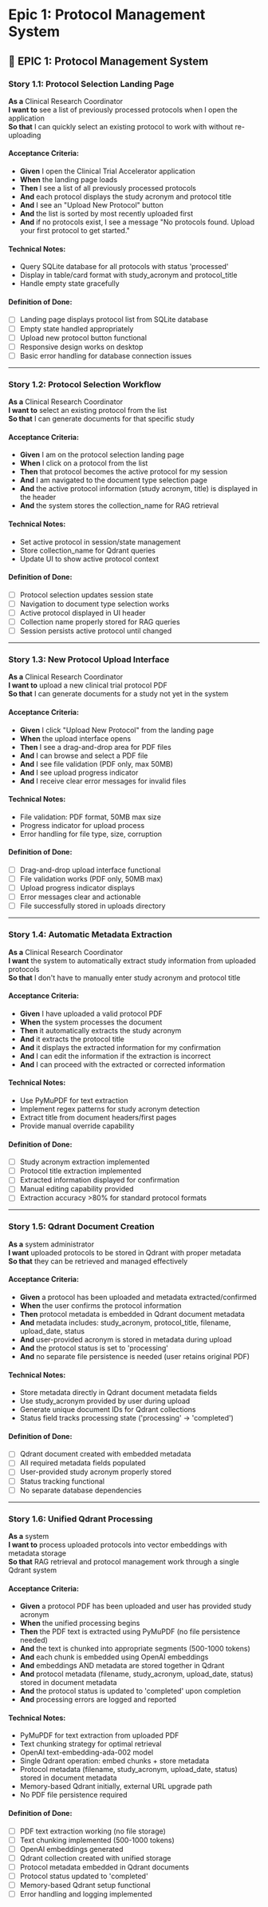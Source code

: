 # Epic 1: Protocol Management System

## 🎯 **EPIC 1: Protocol Management System**

### **Story 1.1: Protocol Selection Landing Page**

**As a** Clinical Research Coordinator  
**I want to** see a list of previously processed protocols when I open the application  
**So that** I can quickly select an existing protocol to work with without re-uploading

#### **Acceptance Criteria:**
- **Given** I open the Clinical Trial Accelerator application
- **When** the landing page loads
- **Then** I see a list of all previously processed protocols
- **And** each protocol displays the study acronym and protocol title
- **And** I see an "Upload New Protocol" button
- **And** the list is sorted by most recently uploaded first
- **And** if no protocols exist, I see a message "No protocols found. Upload your first protocol to get started."

#### **Technical Notes:**
- Query SQLite database for all protocols with status 'processed'
- Display in table/card format with study_acronym and protocol_title
- Handle empty state gracefully

#### **Definition of Done:**
- [ ] Landing page displays protocol list from SQLite database
- [ ] Empty state handled appropriately
- [ ] Upload new protocol button functional
- [ ] Responsive design works on desktop
- [ ] Basic error handling for database connection issues

---

### **Story 1.2: Protocol Selection Workflow**

**As a** Clinical Research Coordinator  
**I want to** select an existing protocol from the list  
**So that** I can generate documents for that specific study

#### **Acceptance Criteria:**
- **Given** I am on the protocol selection landing page
- **When** I click on a protocol from the list
- **Then** that protocol becomes the active protocol for my session
- **And** I am navigated to the document type selection page
- **And** the active protocol information (study acronym, title) is displayed in the header
- **And** the system stores the collection_name for RAG retrieval

#### **Technical Notes:**
- Set active protocol in session/state management
- Store collection_name for Qdrant queries
- Update UI to show active protocol context

#### **Definition of Done:**
- [ ] Protocol selection updates session state
- [ ] Navigation to document type selection works
- [ ] Active protocol displayed in UI header
- [ ] Collection name properly stored for RAG queries
- [ ] Session persists active protocol until changed

---

### **Story 1.3: New Protocol Upload Interface**

**As a** Clinical Research Coordinator  
**I want to** upload a new clinical trial protocol PDF  
**So that** I can generate documents for a study not yet in the system

#### **Acceptance Criteria:**
- **Given** I click "Upload New Protocol" from the landing page
- **When** the upload interface opens
- **Then** I see a drag-and-drop area for PDF files
- **And** I can browse and select a PDF file
- **And** I see file validation (PDF only, max 50MB)
- **And** I see upload progress indicator
- **And** I receive clear error messages for invalid files

#### **Technical Notes:**
- File validation: PDF format, 50MB max size
- Progress indicator for upload process
- Error handling for file type, size, corruption

#### **Definition of Done:**
- [ ] Drag-and-drop upload interface functional
- [ ] File validation works (PDF only, 50MB max)
- [ ] Upload progress indicator displays
- [ ] Error messages clear and actionable
- [ ] File successfully stored in uploads directory

---

### **Story 1.4: Automatic Metadata Extraction**

**As a** Clinical Research Coordinator  
**I want** the system to automatically extract study information from uploaded protocols  
**So that** I don't have to manually enter study acronym and protocol title

#### **Acceptance Criteria:**
- **Given** I have uploaded a valid protocol PDF
- **When** the system processes the document
- **Then** it automatically extracts the study acronym
- **And** it extracts the protocol title
- **And** it displays the extracted information for my confirmation
- **And** I can edit the information if the extraction is incorrect
- **And** I can proceed with the extracted or corrected information

#### **Technical Notes:**
- Use PyMuPDF for text extraction
- Implement regex patterns for study acronym detection
- Extract title from document headers/first pages
- Provide manual override capability

#### **Definition of Done:**
- [ ] Study acronym extraction implemented
- [ ] Protocol title extraction implemented
- [ ] Extracted information displayed for confirmation
- [ ] Manual editing capability provided
- [ ] Extraction accuracy >80% for standard protocol formats

---

### **Story 1.5: Qdrant Document Creation**

**As a** system administrator  
**I want** uploaded protocols to be stored in Qdrant with proper metadata  
**So that** they can be retrieved and managed effectively

#### **Acceptance Criteria:**
- **Given** a protocol has been uploaded and metadata extracted/confirmed
- **When** the user confirms the protocol information
- **Then** protocol metadata is embedded in Qdrant document metadata
- **And** metadata includes: study_acronym, protocol_title, filename, upload_date, status
- **And** user-provided acronym is stored in metadata during upload
- **And** the protocol status is set to 'processing'
- **And** no separate file persistence is needed (user retains original PDF)

#### **Technical Notes:**
- Store metadata directly in Qdrant document metadata fields
- Use study_acronym provided by user during upload
- Generate unique document IDs for Qdrant collections
- Status field tracks processing state ('processing' → 'completed')

#### **Definition of Done:**
- [ ] Qdrant document created with embedded metadata
- [ ] All required metadata fields populated
- [ ] User-provided study acronym properly stored
- [ ] Status tracking functional
- [ ] No separate database dependencies

---

### **Story 1.6: Unified Qdrant Processing**

**As a** system  
**I want to** process uploaded protocols into vector embeddings with metadata storage  
**So that** RAG retrieval and protocol management work through a single Qdrant system

#### **Acceptance Criteria:**
- **Given** a protocol PDF has been uploaded and user has provided study acronym
- **When** the unified processing begins
- **Then** the PDF text is extracted using PyMuPDF (no file persistence needed)
- **And** the text is chunked into appropriate segments (500-1000 tokens)
- **And** each chunk is embedded using OpenAI embeddings
- **And** embeddings AND metadata are stored together in Qdrant
- **And** protocol metadata (filename, study_acronym, upload_date, status) stored in document metadata
- **And** the protocol status is updated to 'completed' upon completion
- **And** processing errors are logged and reported

#### **Technical Notes:**
- PyMuPDF for text extraction from uploaded PDF
- Text chunking strategy for optimal retrieval
- OpenAI text-embedding-ada-002 model
- Single Qdrant operation: embed chunks + store metadata
- Protocol metadata (filename, study_acronym, upload_date, status) stored in document metadata
- Memory-based Qdrant initially, external URL upgrade path
- No PDF file persistence required

#### **Definition of Done:**
- [ ] PDF text extraction working (no file storage)
- [ ] Text chunking implemented (500-1000 tokens)
- [ ] OpenAI embeddings generated
- [ ] Qdrant collection created with unified storage
- [ ] Protocol metadata embedded in Qdrant documents
- [ ] Protocol status updated to 'completed'
- [ ] Memory-based Qdrant setup functional
- [ ] Error handling and logging implemented